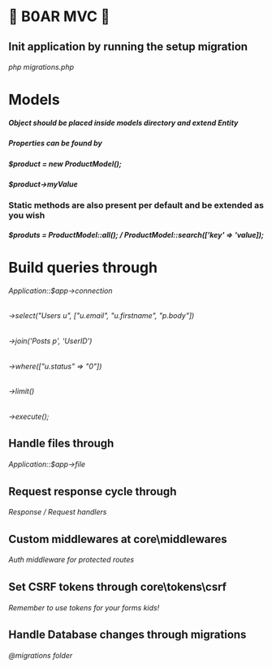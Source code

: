 # 🐗 B0AR MVC 🐗

## Init application by running the setup migration 
###### php migrations.php

# Models

##### Object should be placed inside models directory and extend Entity
##### Properties can be found by
##### $product = new ProductModel();
##### $product->myValue
### Static methods are also present per default and be extended as you wish
##### $produts = ProductModel::all(); / ProductModel::search(['key' => 'value]);


# Build queries through 

###### Application::$app->connection
###### ->select("Users u", ["u.email", "u.firstname", "p.body"])
###### ->join('Posts p', 'UserID')
###### ->where(["u.status" => "0"])
###### ->limit()
###### ->execute();

## Handle files through 

###### Application::$app->file

## Request response cycle through 

###### Response / Request handlers

## Custom middlewares at core\middlewares

###### Auth middleware for protected routes

## Set CSRF tokens through core\tokens\csrf

###### Remember to use tokens for your forms kids!

## Handle Database changes through migrations

###### @migrations folder
